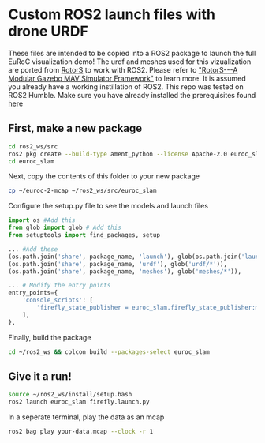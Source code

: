 # Custom ROS2 launch files with drone URDF
These files are intended to be copied into a ROS2 package to launch the full EuRoC visualization demo! The urdf and meshes used for this vizualization are ported from [RotorS](https://github.com/ethz-asl/rotors_simulator) to work with ROS2. Please refer to ["RotorS---A Modular Gazebo MAV Simulator Framework"](https://link.springer.com/chapter/10.1007/978-3-319-26054-9_23) to learn more. It is assumed you already have a working instillation of ROS2. This repo was tested on ROS2 Humble. Make sure you have already installed the prerequisites found [here](../README.md)

## First, make a new package
```bash
cd ros2_ws/src
ros2 pkg create --build-type ament_python --license Apache-2.0 euroc_slam
cd euroc_slam
```
Next, copy the contents of this folder to your new package
```bash
cp ~/euroc-2-mcap ~/ros2_ws/src/euroc_slam
```
Configure the setup.py file to see the models and launch files
```python
import os #Add this
from glob import glob # Add this
from setuptools import find_packages, setup

... #Add these
(os.path.join('share', package_name, 'launch'), glob(os.path.join('launch', '*launch.[pxy][yma]*'))),
(os.path.join('share', package_name, 'urdf'), glob('urdf/*')),
(os.path.join('share', package_name, 'meshes'), glob('meshes/*')),

... # Modify the entry points
entry_points={
    'console_scripts': [
        'firefly_state_publisher = euroc_slam.firefly_state_publisher:main',
    ],
},
```
Finally, build the package
```bash
cd ~/ros2_ws && colcon build --packages-select euroc_slam
```
## Give it a run!
```bash
source ~/ros2_ws/install/setup.bash
ros2 launch euroc_slam firefly.launch.py
```
In a seperate terminal, play the data as an mcap
```bash
ros2 bag play your-data.mcap --clock -r 1
```